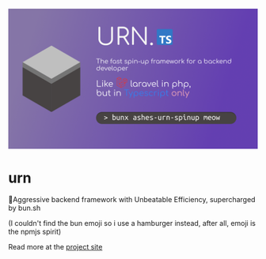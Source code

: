 ![banner](https://github.com/kwaitsing/urn/blob/main/arts/banner.png?raw=true)

# urn

🍔Aggressive backend framework with Unbeatable Efficiency, supercharged by bun.sh

(I couldn't find the bun emoji so i use a hamburger instead, after all, emoji is the npmjs spirit)

Read more at the [project site](https://urn.lolitapi.cyou)